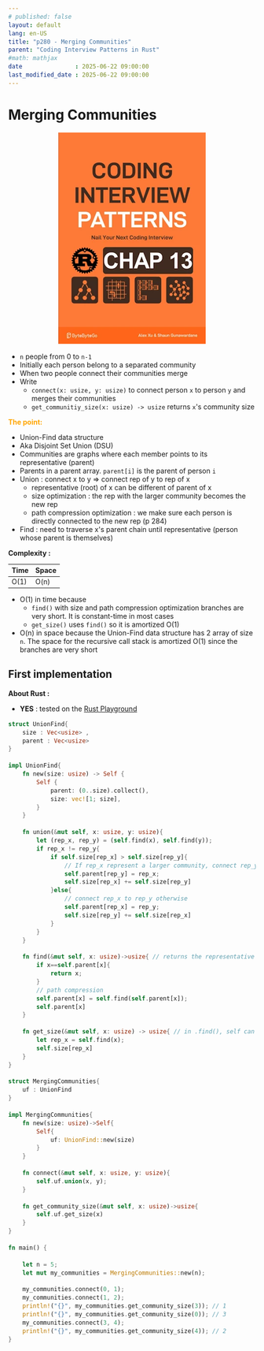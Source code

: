 ```yaml
---
# published: false
layout: default
lang: en-US
title: "p280 - Merging Communities"
parent: "Coding Interview Patterns in Rust"
#math: mathjax
date               : 2025-06-22 09:00:00
last_modified_date : 2025-06-22 09:00:00
---
```


# Merging Communities

<div align="center">
<img src="../assets/chap_13.webp" alt="" width="300" loading="lazy"/>
</div>

* `n` people from 0 to `n-1`
* Initially each person belong to a separated community
* When two people connect their communities merge
* Write
    * `connect(x: usize, y: usize)` to connect person `x` to person `y` and merges their communities
    * `get_communitiy_size(x: usize) -> usize` returns `x`'s community size

<span style="color:orange"><b>The point:</b></span>

* Union-Find data structure
* Aka Disjoint Set Union (DSU)
* Communities are graphs where each member points to its representative (parent)
* Parents in a parent array. `parent[i]` is the parent of person `i`
* Union : connect x to y => connect rep of y to rep of x
    * representative (root) of x can be different of parent of x
    * size optimization : the rep with the larger community becomes the new rep
    * path compression optimization : we make sure each person is directly connected to the new rep (p 284)
* Find : need to traverse x's parent chain until representative (person whose parent is themselves)


**Complexity :**

| Time        | Space        |
|-------------|--------------|
| O(1)        | O(n)         |

* O(1) in time because 
    * `find()` with size and path compression optimization branches are very short. It is constant-time in most cases 
    * `get_size()` uses `find()` so it is amortized O(1)
* O(n) in space because the Union-Find data structure has 2 array of size  `n`. The space for the recursive call stack is amortized O(1) since the branches are very short 









<!-- <span style="color:red"><b>TODO : </b></span> 
* Add comments in code -->


<!-- * <span style="color:lime"><b>Preferred solution?</b></span>      -->



## First implementation

**About Rust :**
* **YES** : tested on the [Rust Playground](https://play.rust-lang.org/)


```rust
struct UnionFind{
    size : Vec<usize> ,
    parent : Vec<usize> 
}

impl UnionFind{
    fn new(size: usize) -> Self {
        Self {
            parent: (0..size).collect(),
            size: vec![1; size],
        }
    }

    fn union(&mut self, x: usize, y: usize){
        let (rep_x, rep_y) = (self.find(x), self.find(y));
        if rep_x != rep_y{
            if self.size[rep_x] > self.size[rep_y]{
                // If rep_x represent a larger community, connect rep_y community to it
                self.parent[rep_y] = rep_x;
                self.size[rep_x] += self.size[rep_y] 
            }else{
                // connect rep_x to rep_y otherwise
                self.parent[rep_x] = rep_y;
                self.size[rep_y] += self.size[rep_x] 
            }
        }
    }

    fn find(&mut self, x: usize)->usize{ // returns the representative of x
        if x==self.parent[x]{
            return x;
        }
        // path compression
        self.parent[x] = self.find(self.parent[x]);
        self.parent[x]
    }

    fn get_size(&mut self, x: usize) -> usize{ // in .find(), self can mutate
        let rep_x = self.find(x);
        self.size[rep_x]
    }
}

struct MergingCommunities{
    uf : UnionFind
}

impl MergingCommunities{
    fn new(size: usize)->Self{
        Self{
            uf: UnionFind::new(size)
        }
    }

    fn connect(&mut self, x: usize, y: usize){
        self.uf.union(x, y);
    }

    fn get_community_size(&mut self, x: usize)->usize{
        self.uf.get_size(x)
    }
}

fn main() {
    
    let n = 5;
    let mut my_communities = MergingCommunities::new(n);

    my_communities.connect(0, 1);
    my_communities.connect(1, 2);
    println!("{}", my_communities.get_community_size(3)); // 1   
    println!("{}", my_communities.get_community_size(0)); // 3    
    my_communities.connect(3, 4);
    println!("{}", my_communities.get_community_size(4)); // 2
}
```
